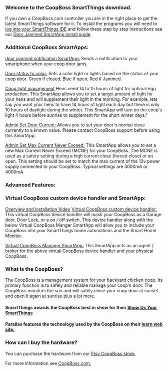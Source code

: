 ### Welcome to the CoopBoss SmartThings download.
If you own a CoopBoss.com controller you are in the right place to get the latest SmartThings software for it.  To install the programs you will need to [log into your SmartThings IDE](https://graph.api.smartthings.com/) and follow these step by step instructions see our [Door Jammed SmartApp install guide](http://coopboss.com/CoopBoss%20SmartThings%20Driver%20Install.pdf). 

### Additional CoopBoss SmartApps:
[door jammed notification SmartApp:](https://raw.githubusercontent.com/JohnRucker/CoopBoss-H3Vx/master/smartapps/johnrucker/door-jammed-notification.src/door-jammed-notification.groovy) Sends a notification to your smartphone when your coop door jams.

[Door status to color:](https://raw.githubusercontent.com/JohnRucker/CoopBoss-H3Vx/master/smartapps/johnrucker/door-state-to-color-light-hue-bulb.src/door-state-to-color-light-hue-bulb.groovy) Sets a color light or lights based on the status of your coop door. Green if closed, Blue if open, Red if Jammed.

[Coop light management](https://raw.githubusercontent.com/JohnRucker/CoopBoss-H3Vx/master/smartapps/johnrucker/coop-light-management.src/coop-light-management.groovy) Hens need 14 to 15 hours of light for optimal egg production.  This SmartApp allows you to set a target amount of light for your hens and will supplement their light in the morning. For example, lets say you want your hens to have 14 hours of light each day but there is only 10 hours of daylight during the winter.  This SmartApp will turn on the coop's light 4 hours before sunrise to supplement for the short winter days."  

[Admin Set Door Current:](https://raw.githubusercontent.com/JohnRucker/CoopBoss-H3Vx/master/smartapps/johnrucker/admin-set-base-current.src/admin-set-base-current.groovy) Allows you to set your door's normal close currently to a known value.  Please contact CoopBoss support before using this SmartApp.

[Admin Set Max Current Never Exceed:](https://raw.githubusercontent.com/JohnRucker/CoopBoss-H3Vx/master/smartapps/johnrucker/admin-set-max-current-never-exceed.src/admin-set-max-current-never-exceed.groovy) This SmartApp allows you to set a new Max Current Never Exceed (MCNE) for your CoopBoss. The MCNE is used as a safety setting during a high current close (forced close) or an open.  This setting should be set to match the max current of the 12v power supply connected to your CoopBoss.  Typical settings are 3000mA or 4000mA.   

### Advanced Features:
### Virtual CoopBoss custom device handler and SmartApp:
[Overview and installation Video](https://youtu.be/JmPE0K3Vc20)
[Virtual CoopBoss custom device handler:](https://raw.githubusercontent.com/JohnRucker/CoopBoss-H3Vx/master/devicetypes/johnrucker/virtual-coopboss.src/virtual-coopboss.groovy) This virtual CoopBoss device handler will mask your CoopBoss as a Garage door, Door Lock, or a on / off switch.  This device handler along with the below Virtual CoopBoss Manger SmartApp will allow you to include your CoopBoss into your SmartThings home automations and the Smart Home Monitor.

[Virtual CoopBoss Manager SmartApp:](https://raw.githubusercontent.com/JohnRucker/CoopBoss-H3Vx/master/smartapps/johnrucker/virtual-coopboss-manager.src/virtual-coopboss-manager.groovy) This SmartApp acts as an agent / broker for the above virtual CoopBoss device handler and your physical CoopBoss.

### What is the CoopBoss?
The CoopBoss is a management system for your backyard chicken coop.  Its primary function is to safely and reliable manage your coop's door.  The CoopBoss monitors the sun and will safely  close your coop door at sunset and open it again at sunrise plus a lot more.
#### SmartThings awards the CoopBoss best in show for their [Show Us Your SmartThings](http://blog.smartthings.com/stories/a-smart-chicken-coop/)
#### Parallax features the technology used by the CoopBoss on their [learn web site.](http://learn.parallax.com/inspiration/coop-boss)  

### How can I buy the hardware?
You can purchase the hardware from our [Etsy CoopBoss store.](https://www.etsy.com/listing/485524304/protect-your-backyard-chickens-with-the?ref=shop_home_active_1)

For more information see [CoopBoss.com.](http://CoopBoss.com)
